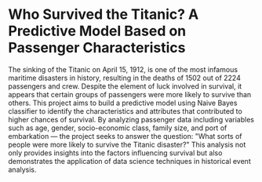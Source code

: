 # Who Survived the Titanic? A Predictive Model Based on Passenger Characteristics
The sinking of the Titanic on April 15, 1912, is one of the most infamous maritime disasters in history, resulting in the deaths of 1502 out of 2224 passengers and crew. Despite the element of luck involved in survival, it appears that certain groups of passengers were more likely to survive than others. This project aims to build a predictive model using Naive Bayes classifier to identify the characteristics and attributes that contributed to higher chances of survival. By analyzing passenger data including variables such as age, gender, socio-economic class, family size, and port of embarkation — the project seeks to answer the question: "What sorts of people were more likely to survive the Titanic disaster?" This analysis not only provides insights into the factors influencing survival but also demonstrates the application of data science techniques in historical event analysis.
